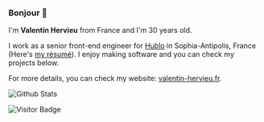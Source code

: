 ### Bonjour 👋

<p>I'm <strong>Valentin Hervieu</strong> from France and I'm 30 years old.</p><p>I work as a senior front-end engineer for <a href="https://hublo.com" title="Hublo" target="_blank" rel="noopener noreferrer">Hublo</a> in Sophia-Antipolis, France (Here's <a href="https://www.linkedin.com/in/valentin-hervieu/" target="_blank" rel="noopener noreferrer">my résumé</a>). I enjoy making software and you can check my projects below.</p>

For more details, you can check my website: [valentin-hervieu.fr](https://valentin-hervieu.fr).

![Github Stats](https://github-readme-stats.vercel.app/api?username=ValentinH&show_icons=true)

![Visitor Badge](https://visitor-badge.laobi.icu/badge?page_id=valentinh)
